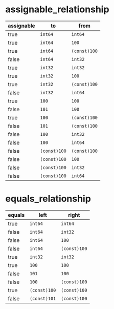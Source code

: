 # assignable_relationship

| assignable | to           | from         |
| ---------- | ------------ | ------------ |
| true       | `int64`      | `int64`      |
| true       | `int64`      | `100`        |
| true       | `int64`      | `(const)100` |
| false      | `int64`      | `int32`      |
| true       | `int32`      | `int32`      |
| true       | `int32`      | `100`        |
| true       | `int32`      | `(const)100` |
| false      | `int32`      | `int64`      |
| true       | `100`        | `100`        |
| false      | `101`        | `100`        |
| true       | `100`        | `(const)100` |
| false      | `101`        | `(const)100` |
| false      | `100`        | `int32`      |
| false      | `100`        | `int64`      |
| false      | `(const)100` | `(const)100` |
| false      | `(const)100` | `100`        |
| false      | `(const)100` | `int32`      |
| false      | `(const)100` | `int64`      |

# equals_relationship

| equals | left           | right         |
| ---------- | ------------ | ------------ |
| true       | `int64`      | `int64`      |
| false      | `int64`      | `int32`      |
| false      | `int64`      | `100`        |
| false      | `int64`      | `(const)100` |
| true       | `int32`      | `int32`      |
| true       | `100`        | `100`        |
| false      | `101`        | `100`        |
| false      | `100`        | `(const)100` |
| true       | `(const)100` | `(const)100` |
| false      | `(const)101` | `(const)100` |

